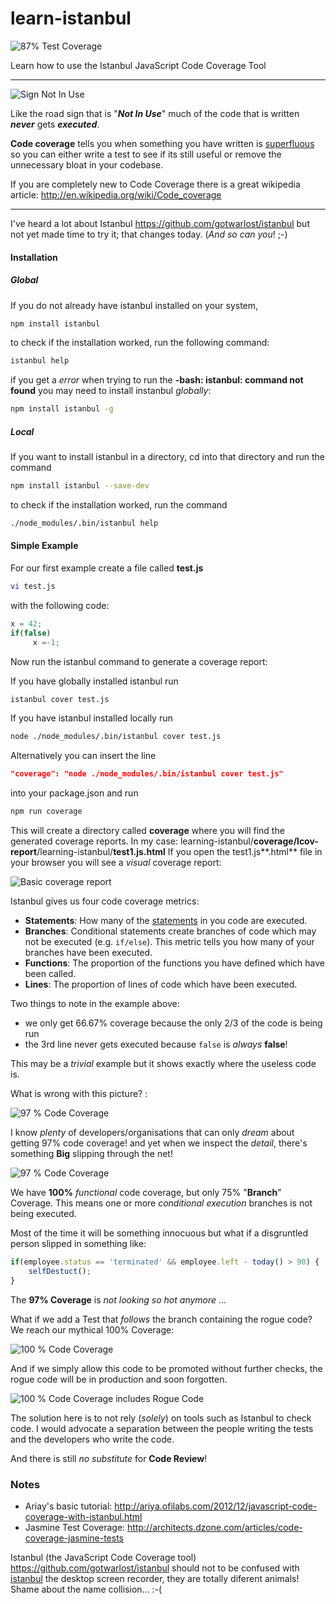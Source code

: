 learn-istanbul
=================

![87% Test Coverage](http://i.imgur.com/NTI4Pxw.png)

Learn how to use the Istanbul JavaScript Code Coverage Tool

- - -

![Sign Not In Use](http://i1.mirror.co.uk/incoming/article1433397.ece/ALTERNATES/s2197/The%20world's%20most%20stupid%20signs-1433397 "Sign not in use!")

Like the road sign that is "***Not In Use***" much of the code
that is written ***never*** gets ***executed***.

**Code coverage** tells you when something you have written is
[superfluous](https://www.google.com/search?q=superfluous)
so you can either write a test to see if its still useful
or remove the unnecessary bloat in your codebase.

If you are completely new to Code Coverage there is a great wikipedia article:
http://en.wikipedia.org/wiki/Code_coverage

- - -


I've heard a lot about Istanbul
https://github.com/gotwarlost/istanbul
but not yet made time to try it;
that changes today. (*And so can you*! ;-)


#### Installation

##### Global

If you do not already have istanbul installed on your system,

```sh
npm install istanbul
```

to check if the installation worked, run the following command:

```sh
istanbul help
```

if you get a *error* when trying to run the **-bash: istanbul: command not found**
you may need to install instanbul *globally*:

```sh
npm install istanbul -g
```

##### Local

If you want to install istanbul in a directory, cd into that directory and run the command

```sh
npm install istanbul --save-dev
```

to check if the installation worked, run the command

```sh
./node_modules/.bin/istanbul help
```

#### Simple Example

For our first example create a file called **test.js**

```sh
vi test.js
```

with the following code:

```javascript
x = 42;
if(false)
     x =-1;
```

Now run the istanbul command to generate a coverage report:

If you have globally installed istanbul run

```sh
istanbul cover test.js
```

If you have istanbul installed locally run

```sh
node ./node_modules/.bin/istanbul cover test.js
```

Alternatively you can insert the line

```json
"coverage": "node ./node_modules/.bin/istanbul cover test.js"
```

into your package.json and run

```sh
npm run coverage
```

This will create a directory called **coverage** where you will find
the generated coverage reports.
In my case:
learning-istanbul/**coverage/lcov-report**/learning-istanbul/**test1.js.html**
If you open the test1.js**.html** file in your browser
you will see a *visual* coverage report:

![Basic coverage report](https://raw.github.com/nelsonic/learning-istanbul/master/screenshots/test1.js-coverage-highlighted.png)

Istanbul gives us four code coverage metrics:
* **Statements**: How many of the [statements](http://www.2ality.com/2012/09/expressions-vs-statements.html) in you code are executed.
* **Branches**: Conditional statements create branches of code which may not be executed (e.g. `if/else`). This metric tells you how many of your branches have been executed.
* **Functions**: The proportion of the functions you have defined which have been called.
* **Lines**: The proportion of lines of code which have been executed.

Two things to note in the example above:

- we only get 66.67% coverage because the
only 2/3 of the code is being run
- the 3rd line never gets executed because
`false` is *always* **false**!

This may be a *trivial* example but it shows
exactly where the useless code is.

What is wrong with this picture? :

![97 % Code Coverage](https://raw.github.com/nelsonic/learning-istanbul/master/screenshots/97-percent-code-coverage.png)

I know *plenty* of developers/organisations that can
only *dream* about getting 97% code coverage!
and yet when we inspect the *detail*, there's
something **Big** slipping through the net!

![97 % Code Coverage](https://raw.github.com/nelsonic/learning-istanbul/master/screenshots/97-percent-hides-malicious-code.png)

We have **100%** *functional* code coverage, but only 75% "**Branch**" Coverage.
This means one or more *conditional execution* branches is not being executed.

Most of the time it will be something innocuous but what if a disgruntled
person slipped in something like:

```javascript
if(employee.status == 'terminated' && employee.left - today() > 90) {
	selfDestuct();
}
```
The **97% Coverage** is *not looking so hot anymore* ...

What if we add a Test that *follows* the branch containing the rogue code?
We reach our mythical 100% Coverage:

![100 % Code Coverage](https://raw.github.com/nelsonic/learning-istanbul/master/screenshots/100-percent-coverage-masks-rogue-code.png)

And if we simply allow this code to be promoted without further checks,
the rogue code will be in production and soon forgotten.

![100 % Code Coverage includes Rogue Code](https://raw.github.com/nelsonic/learning-istanbul/master/screenshots/100-percent-coverage-but-still-has-rogue-code.png)

The solution here is to not rely (*solely*) on tools such as Istanbul to check code.
I would advocate a separation between the people writing the tests and the developers
who write the code.

And there is still *no substitute* for **Code Review**!



### Notes

- Ariay's basic tutorial: http://ariya.ofilabs.com/2012/12/javascript-code-coverage-with-istanbul.html
- Jasmine Test Coverage: http://architects.dzone.com/articles/code-coverage-jasmine-tests

Istanbul (the JavaScript Code Coverage tool)
https://github.com/gotwarlost/istanbul
should not to be confused with [istanbul](https://wiki.gnome.org/Istanbul)
the desktop screen recorder, they are totally diferent animals!
Shame about the name collision... :-(
